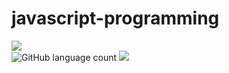 # javascript-programming

<img src="https://miro.medium.com/max/3200/1*OF0xEMkWBv-69zvmNs6RDQ.gif"/><br>
<img alt="GitHub language count" src="https://img.shields.io/github/languages/count/IsaacAlves7/alan-turing-website?color=%23ff3&logo=JavaScript&style=for-the-badge">
<img src="https://getflywheel.com/layout/wp-content/uploads/2019/02/The_Best_Java_Script_Libraries_1800x500-1-1280x356.jpg"/>
